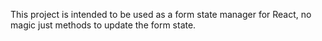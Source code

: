 This project is intended to be used as a form state manager for React, no magic just methods to update the form state.
